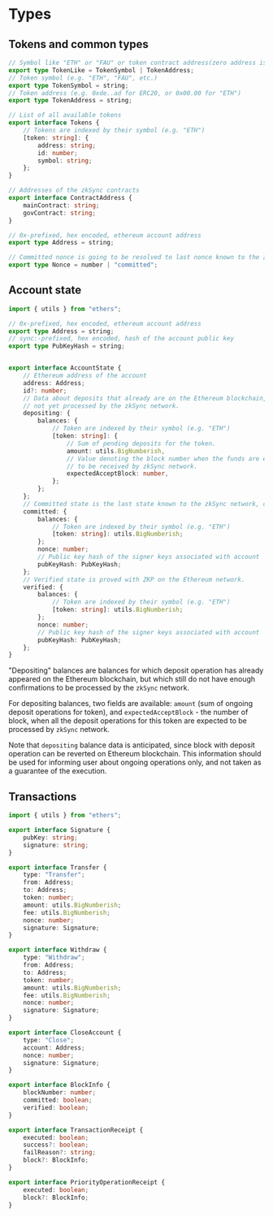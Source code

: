 # Types

## Tokens and common types

```typescript
// Symbol like "ETH" or "FAU" or token contract address(zero address is implied for "ETH").
export type TokenLike = TokenSymbol | TokenAddress;
// Token symbol (e.g. "ETH", "FAU", etc.)
export type TokenSymbol = string;
// Token address (e.g. 0xde..ad for ERC20, or 0x00.00 for "ETH")
export type TokenAddress = string;

// List of all available tokens
export interface Tokens {
    // Tokens are indexed by their symbol (e.g. "ETH")
    [token: string]: {
        address: string;
        id: number;
        symbol: string;
    };
}

// Addresses of the zkSync contracts
export interface ContractAddress {
    mainContract: string;
    govContract: string;
}

// 0x-prefixed, hex encoded, ethereum account address
export type Address = string;

// Committed nonce is going to be resolved to last nonce known to the zkSync network
export type Nonce = number | "committed";
```

## Account state

```typescript
import { utils } from "ethers";

// 0x-prefixed, hex encoded, ethereum account address
export type Address = string;
// sync:-prefixed, hex encoded, hash of the account public key
export type PubKeyHash = string;


export interface AccountState {
    // Ethereum address of the account
    address: Address;
    id?: number;
    // Data about deposits that already are on the Ethereum blockchain, but
    // not yet processed by the zkSync network.
    depositing: {
        balances: {
            // Token are indexed by their symbol (e.g. "ETH")
            [token: string]: {
                // Sum of pending deposits for the token.
                amount: utils.BigNumberish,
                // Value denoting the block number when the funds are expected
                // to be received by zkSync network.
                expectedAcceptBlock: number,
            };
        };
    };
    // Committed state is the last state known to the zkSync network, can be ahead of verified state
    committed: {
        balances: {
            // Token are indexed by their symbol (e.g. "ETH")
            [token: string]: utils.BigNumberish;
        };
        nonce: number;
        // Public key hash of the signer keys associated with account
        pubKeyHash: PubKeyHash;
    };
    // Verified state is proved with ZKP on the Ethereum network.
    verified: {
        balances: {
            // Token are indexed by their symbol (e.g. "ETH")
            [token: string]: utils.BigNumberish;
        };
        nonce: number;
        // Public key hash of the signer keys associated with account
        pubKeyHash: PubKeyHash;
    };
}
```

"Depositing" balances are balances for which deposit operation has already appeared on the Ethereum blockchain,
but which still do not have enough confirmations to be processed by the `zkSync` network.

For depositing balances, two fields are available: `amount` (sum of ongoing deposit operations for token), and
`expectedAcceptBlock` - the number of block, when all the deposit operations for this token are expected to be
processed by `zkSync` network.

Note that `depositing` balance data is anticipated, since block with deposit operation can be reverted on
Ethereum blockchain. This information should be used for informing user about ongoing operations only, and not
taken as a guarantee of the execution. 

## Transactions

```typescript
import { utils } from "ethers";

export interface Signature {
    pubKey: string;
    signature: string;
}

export interface Transfer {
    type: "Transfer";
    from: Address;
    to: Address;
    token: number;
    amount: utils.BigNumberish;
    fee: utils.BigNumberish;
    nonce: number;
    signature: Signature;
}

export interface Withdraw {
    type: "Withdraw";
    from: Address;
    to: Address;
    token: number;
    amount: utils.BigNumberish;
    fee: utils.BigNumberish;
    nonce: number;
    signature: Signature;
}

export interface CloseAccount {
    type: "Close";
    account: Address;
    nonce: number;
    signature: Signature;
}

export interface BlockInfo {
    blockNumber: number;
    committed: boolean;
    verified: boolean;
}

export interface TransactionReceipt {
    executed: boolean;
    success?: boolean;
    failReason?: string;
    block?: BlockInfo;
}

export interface PriorityOperationReceipt {
    executed: boolean;
    block?: BlockInfo;
}
```
